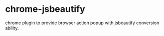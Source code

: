 # chrome-jsbeautify

chrome plugin to provide browser action popup with jsbeautify conversion ability.
